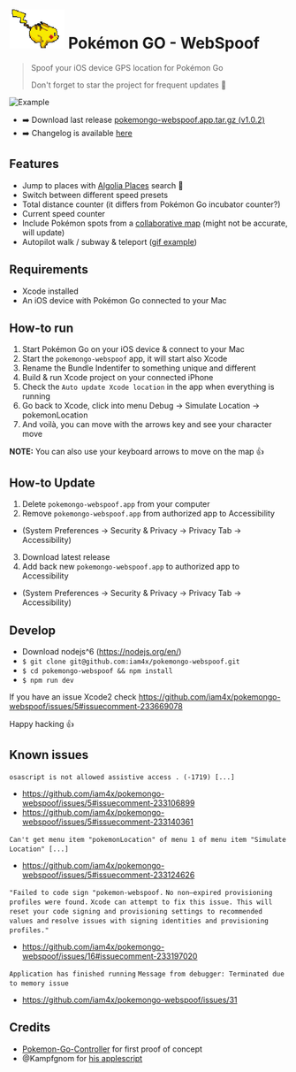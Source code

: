 # ![pikachu](./pikachu.gif) Pokémon GO - WebSpoof
> Spoof your iOS device GPS location for Pokémon Go
>
> Don't forget to star the project for frequent updates 🙏

![Example](./example.gif)

* :arrow_right: Download last release [pokemongo-webspoof.app.tar.gz (v1.0.2)](https://github.com/iam4x/pokemongo-webspoof/releases/download/v1.0.2/pokemongo-webspoof.app.tar.gz)
* :arrow_right: Changelog is available [here](https://github.com/iam4x/pokemongo-webspoof/releases)

## Features

* Jump to places with [Algolia Places](https://community.algolia.com/places/) search :rocket:
* Switch between different speed presets
* Total distance counter (it differs from Pokémon Go incubator counter?)
* Current speed counter
* Include Pokémon spots from a [collaborative map](https://www.google.com/maps/d/u/0/viewer?mid=1vsj869Axn9JdWairc4xU6E_0DhE&hl=en_US) (might not be accurate, will update)
* Autopilot walk / subway & teleport ([gif example](https://cloud.githubusercontent.com/assets/893837/16966268/0dc2bc02-4e04-11e6-9826-8a844d6f897c.gif))

## Requirements

* Xcode installed
* An iOS device with Pokémon Go connected to your Mac

## How-to run

1. Start Pokémon Go on your iOS device & connect to your Mac
2. Start the `pokemongo-webspoof` app, it will start also Xcode
3. Rename the Bundle Indentifer to something unique and different
4. Build & run Xcode project on your connected iPhone
5. Check the `Auto update Xcode location` in the app when everything is running
6. Go back to Xcode, click into menu Debug -> Simulate Location -> pokemonLocation
7. And voilà, you can move with the arrows key and see your character move

**NOTE:** You can also use your keyboard arrows to move on the map 👍

## How-to Update

1. Delete `pokemongo-webspoof.app` from your computer
2. Remove `pokemongo-webspoof.app` from authorized app to Accessibility
  * (System Preferences -> Security & Privacy -> Privacy Tab -> Accessibility)
3. Download latest release
4. Add back new `pokemongo-webspoof.app` to authorized app to Accessibility
  * (System Preferences -> Security & Privacy -> Privacy Tab -> Accessibility)

## Develop

* Download nodejs^6 (https://nodejs.org/en/)
* `$ git clone git@github.com:iam4x/pokemongo-webspoof.git`
* `$ cd pokemongo-webspoof && npm install`
* `$ npm run dev`

If you have an issue Xcode2 check https://github.com/iam4x/pokemongo-webspoof/issues/5#issuecomment-233669078

Happy hacking 👍

## Known issues

`osascript is not allowed assistive access . (-1719) [...]`

* https://github.com/iam4x/pokemongo-webspoof/issues/5#issuecomment-233106899
* https://github.com/iam4x/pokemongo-webspoof/issues/5#issuecomment-233140361

`Can't get menu item "pokemonLocation" of menu 1 of menu item "Simulate Location" [...]`
* https://github.com/iam4x/pokemongo-webspoof/issues/5#issuecomment-233124626

`"Failed to code sign "pokemon-webspoof.`
`No non–expired provisioning profiles were found.`
`Xcode can attempt to fix this issue. This will reset your code signing and provisioning settings to recommended values and` `resolve issues with signing identities and provisioning profiles."`
* https://github.com/iam4x/pokemongo-webspoof/issues/16#issuecomment-233197020

`Application has finished running`
`Message from debugger: Terminated due to memory issue`

* https://github.com/iam4x/pokemongo-webspoof/issues/31

## Credits

* [Pokemon-Go-Controller](https://github.com/kahopoon/Pokemon-Go-Controller) for first proof of concept
* @Kampfgnom for [his applescript](https://github.com/kahopoon/Pokemon-Go-Controller/issues/29#issue-165194926)
